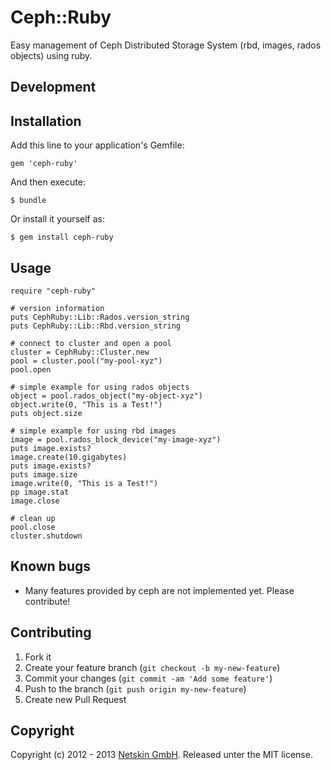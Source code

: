 # Ceph::Ruby

Easy management of Ceph Distributed Storage System (rbd, images, rados objects) using ruby.

## Development



## Installation

Add this line to your application's Gemfile:

    gem 'ceph-ruby'

And then execute:

    $ bundle

Or install it yourself as:

    $ gem install ceph-ruby

## Usage

    require "ceph-ruby"

    # version information
    puts CephRuby::Lib::Rados.version_string
    puts CephRuby::Lib::Rbd.version_string

    # connect to cluster and open a pool
    cluster = CephRuby::Cluster.new
    pool = cluster.pool("my-pool-xyz")
    pool.open

    # simple example for using rados objects
    object = pool.rados_object("my-object-xyz")
    object.write(0, "This is a Test!")
    puts object.size

    # simple example for using rbd images
    image = pool.rados_block_device("my-image-xyz")
    puts image.exists?
    image.create(10.gigabytes)
    puts image.exists?
    puts image.size
    image.write(0, "This is a Test!")
    pp image.stat
    image.close

    # clean up
    pool.close
    cluster.shutdown


## Known bugs

* Many features provided by ceph are not implemented yet. Please contribute!


## Contributing

1. Fork it
2. Create your feature branch (`git checkout -b my-new-feature`)
3. Commit your changes (`git commit -am 'Add some feature'`)
4. Push to the branch (`git push origin my-new-feature`)
5. Create new Pull Request


## Copyright

Copyright (c) 2012 - 2013 [Netskin GmbH](http://www.netskin.com). Released unter the MIT license.
